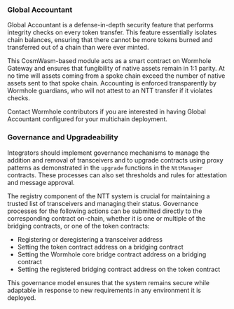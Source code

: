 ### Global Accountant

Global Accountant is a defense-in-depth security feature that performs integrity checks on every token transfer. This feature essentially isolates chain balances, ensuring that there cannot be more tokens burned and transferred out of a chain than were ever minted.

This CosmWasm-based module acts as a smart contract on Wormhole Gateway and ensures that fungibility of native assets remain in 1:1 parity. At no time will assets coming from a spoke chain exceed the number of native assets sent to that spoke chain. Accounting is enforced transparently by Wormhole guardians, who will not attest to an NTT transfer if it violates checks.

Contact Wormhole contributors if you are interested in having Global Accountant configured for your multichain deployment.

### Governance and Upgradeability

Integrators should implement governance mechanisms to manage the addition and removal of transceivers and to upgrade contracts using proxy patterns as demonstrated in the `upgrade` functions in the `NttManager` contracts. These processes can also set thresholds and rules for attestation and message approval.
    
The registry component of the NTT system is crucial for maintaining a trusted list of transceivers and managing their status. Governance processes for the following actions can be submitted directly to the corresponding contract on-chain, whether it is one or multiple of the bridging contracts, or one of the token contracts:

*    Registering or deregistering a transceiver address
*    Setting the token contract address on a bridging contract
*    Setting the Wormhole core bridge contract address on a bridging contract
*    Setting the registered bridging contract address on the token contract

 
This governance model ensures that the system remains secure while adaptable in response to new requirements in any environment it is deployed.
